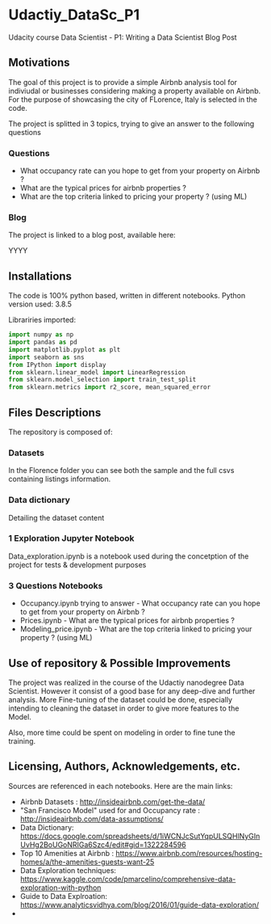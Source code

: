 # Udactiy_DataSc_P1
Udacity course Data Scientist - P1: Writing a Data Scientist Blog Post

## Motivations

The goal of this project is to provide a simple Airbnb analysis tool for indiviudal or businesses considering making a property available on Airbnb.
For the purpose of showcasing the city of FLorence, Italy is selected in the code.

The project is splitted in 3 topics, trying to give an answer to the following questions

### Questions
- What occupancy rate can you hope to get from your property on Airbnb ?
- What are the typical prices for airbnb properties ?
- What are the top criteria linked to pricing your property ? (using ML)

### Blog

The project is linked to a blog post, available here:

YYYY

## Installations

The code is 100% python based, written in different notebooks.
Python version used: 3.8.5

Librariries imported:

```python
import numpy as np
import pandas as pd
import matplotlib.pyplot as plt
import seaborn as sns
from IPython import display
from sklearn.linear_model import LinearRegression
from sklearn.model_selection import train_test_split
from sklearn.metrics import r2_score, mean_squared_error

```

## Files Descriptions

The repository is composed of:
### Datasets
In the Florence folder you can see both the sample and the full csvs containing listings information.

### Data dictionary
Detailing the dataset content

### 1 Exploration Jupyter Notebook
Data_exploration.ipynb is a notebook used during the concetption of the project for tests & development purposes

### 3 Questions Notebooks
- Occupancy.ipynb trying to answer - What occupancy rate can you hope to get from your property on Airbnb ?
- Prices.ipynb - What are the typical prices for airbnb properties ?
- Modeling_price.ipynb - What are the top criteria linked to pricing your property ? (using ML)

## Use of repository & Possible Improvements

The project was realized in the course of the Udactiy nanodegree Data Scientist. However it consist of a good base for any deep-dive and further analysis.
More Fine-tuning of the dataset could be done, especially intending to cleaning the dataset in order to give more features to the Model.

Also, more time could be spent on modeling in order to fine tune the training.

## Licensing, Authors, Acknowledgements, etc.
Sources are referenced in each notebooks.
Here are the main links:

- Airbnb Datasets : http://insideairbnb.com/get-the-data/
- "San Francisco Model" used for and Occupancy rate : http://insideairbnb.com/data-assumptions/
- Data Dictionary: https://docs.google.com/spreadsheets/d/1iWCNJcSutYqpULSQHlNyGInUvHg2BoUGoNRIGa6Szc4/edit#gid=1322284596
- Top 10 Amenities at Airbnb : https://www.airbnb.com/resources/hosting-homes/a/the-amenities-guests-want-25
- Data Exploration techniques: https://www.kaggle.com/code/pmarcelino/comprehensive-data-exploration-with-python
- Guide to Data Explroation: https://www.analyticsvidhya.com/blog/2016/01/guide-data-exploration/
- 
